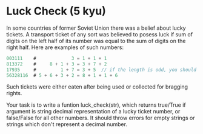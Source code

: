 # Luck Check (5 kyu)

In some countries of former Soviet Union there was a belief about lucky tickets. A transport ticket of any sort was believed to posess luck if sum of digits on the left half of its number was equal to the sum of digits on the right half. Here are examples of such numbers:

```javascript
003111    #             3 = 1 + 1 + 1
813372    #     8 + 1 + 3 = 3 + 7 + 2
17935     #         1 + 7 = 3 + 5  // if the length is odd, you should ignore the middle number when adding the halves.
56328116  # 5 + 6 + 3 + 2 = 8 + 1 + 1 + 6
```
Such tickets were either eaten after being used or collected for bragging rights.

Your task is to write a funtion luck_check(str), which returns true/True if argument is string decimal representation of a lucky ticket number, or false/False for all other numbers. It should throw errors for empty strings or strings which don't represent a decimal number.

